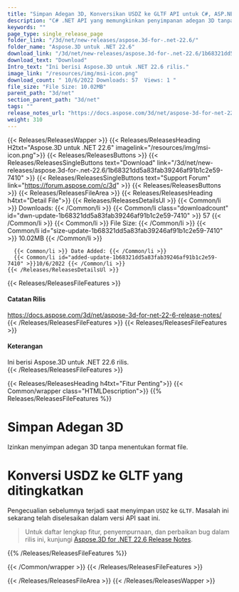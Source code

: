 ```yaml
---
title: "Simpan Adegan 3D, Konversikan USDZ ke GLTF API untuk C#, ASP.NET Apps"
description: "C# .NET API yang memungkinkan penyimpanan adegan 3D tanpa menentukan format file, konversi USDZ ke GLTF yang ditingkatkan & konversi format DAE ke USDZ melalui API kode tinggi."
keywords: ""
page_type: single_release_page
folder_link: "/3d/net/new-releases/aspose.3d-for-.net-22.6/"
folder_name: "Aspose.3D untuk .NET 22.6"
download_link: "/3d/net/new-releases/aspose.3d-for-.net-22.6/1b68321dd5a83fab39246af91b1c2e59-7410"
download_text: "Download"
Intro_text: "Ini berisi Aspose.3D untuk .NET 22.6 rilis."
image_link: "/resources/img/msi-icon.png"
download_count: " 10/6/2022 Downloads: 57  Views: 1 "
file_size: "File Size: 10.02MB"
parent_path: "3d/net"
section_parent_path: "3d/net"
tags: ""
release_notes_url: "https://docs.aspose.com/3d/net/aspose-3d-for-net-22-6-release-notes/"
weight: 310
---
```


{{< Releases/ReleasesWapper >}}
  {{< Releases/ReleasesHeading H2txt="Aspose.3D untuk .NET 22.6" imagelink="/resources/img/msi-icon.png">}}
  {{< Releases/ReleasesButtons >}}
    {{< Releases/ReleasesSingleButtons text="Download" link="/3d/net/new-releases/aspose.3d-for-.net-22.6/1b68321dd5a83fab39246af91b1c2e59-7410" >}}
    {{< Releases/ReleasesSingleButtons text="Support Forum" link="https://forum.aspose.com/c/3d" >}}
  {{< Releases/ReleasesButtons >}}
  {{< Releases/ReleasesFileArea >}}
    {{< Releases/ReleasesHeading h4txt="Detail File">}}
    {{< Releases/ReleasesDetailsUl >}}
      {{< Common/li >}} Downloads: {{< /Common/li >}}
      {{< Common/li class="downloadcount" id="dwn-update-1b68321dd5a83fab39246af91b1c2e59-7410" >}} 57 {{< /Common/li >}}
      {{< Common/li >}} File Size: {{< /Common/li >}}
      {{< Common/li id="size-update-1b68321dd5a83fab39246af91b1c2e59-7410" >}} 10.02MB {{< /Common/li >}}

      {{< Common/li >}} Date Added: {{< /Common/li >}}
      {{< Common/li id="added-update-1b68321dd5a83fab39246af91b1c2e59-7410" >}}10/6/2022 {{< /Common/li >}}
    {{< /Releases/ReleasesDetailsUl >}}

  {{< Releases/ReleasesFileFeatures >}}
      <h4>Catatan Rilis</h4><div> <a href='https://docs.aspose.com/3d/net/aspose-3d-for-net-22-6-release-notes/'>https://docs.aspose.com/3d/net/aspose-3d-for-net-22-6-release-notes/</a></div>
  {{< /Releases/ReleasesFileFeatures >}}
  {{< Releases/ReleasesFileFeatures >}}
      <h4>Keterangan</h4><div class="HTMLDescription"> Ini berisi Aspose.3D untuk .NET 22.6 rilis.</div>
  {{< /Releases/ReleasesFileFeatures >}}

{{< Releases/ReleasesHeading h4txt="Fitur Penting">}}
{{< Common/wrapper class="HTMLDescription">}}
{{% Releases/ReleasesFileFeatures %}}

# Simpan Adegan 3D

Izinkan menyimpan adegan 3D tanpa menentukan format file.

# Konversi USDZ ke GLTF yang ditingkatkan

Pengecualian sebelumnya terjadi saat menyimpan `USDZ` ke `GLTF`. Masalah ini sekarang telah diselesaikan dalam versi API saat ini.

> Untuk daftar lengkap fitur, penyempurnaan, dan perbaikan bug dalam rilis ini, kunjungi [Aspose.3D for .NET 22.6 Release Notes](https://docs.aspose.com/3d/net/aspose-3d-for-net-22-6-release-notes/).

{{% /Releases/ReleasesFileFeatures %}}

{{< /Common/wrapper >}}
{{< /Releases/ReleasesFileFeatures >}}

{{< /Releases/ReleasesFileArea >}}
{{< /Releases/ReleasesWapper >}}

